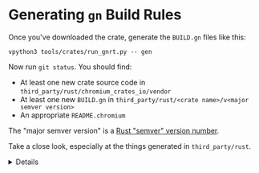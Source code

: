 # Generating `gn` Build Rules

Once you've downloaded the crate, generate the `BUILD.gn` files like this:

```shell
vpython3 tools/crates/run_gnrt.py -- gen
```

Now run `git status`. You should find:

- At least one new crate source code in
  `third_party/rust/chromium_crates_io/vendor`
- At least one new `BUILD.gn` in
  `third_party/rust/<crate name>/v<major semver version>`
- An appropriate `README.chromium`

The "major semver version" is a [Rust "semver" version number][0].

Take a close look, especially at the things generated in `third_party/rust`.

<details>

Talk a little about semver --- and specifically the way that in Chromium it's to
allow multiple incompatible versions of a crate, which is discouraged but
sometimes necessary in the Cargo ecosystem.

</detail>

[0]: https://doc.rust-lang.org/cargo/reference/semver.html
